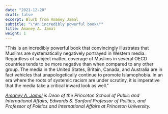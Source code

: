 ```yaml
---
date: "2021-12-20"
draft: false
excerpt: Blurb from Amaney Jamal
subtitle: "\"An incredibly powerful book\""
title: Amaney A. Jamal
weight: 1
---
```


"This is an incredibly powerful book that convincingly illustrates that Muslims are systematically negatively portrayed in Western media. Regardless of subject matter, coverage of Muslims in several OECD countries tends to be more negative than when compared to any other group. The media in the United States, Britain, Canada, and Australia are in fact vehicles that unapologetically continue to promote Islamophobia. In an era where the roots of systemic racism are under scrutiny, it is imperative that the media take a critical inward look as well."

_[Amaney A. Jamal](https://politics.princeton.edu/people/amaney-jamal) is Dean of the Princeton School of Public and International Affairs, Edwards S. Sanford Professor of Politics, and Professor of Politics and International Affairs at Princeton University._